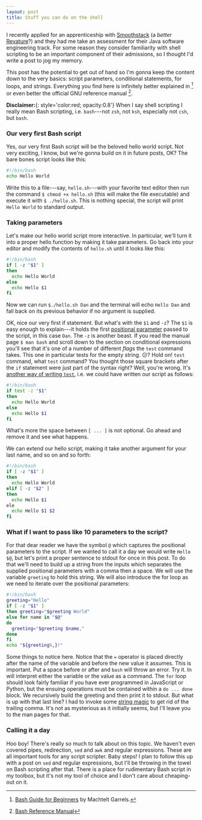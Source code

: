 ```yaml
---
layout: post
title: Stuff you can do on the shell
---
```


I recently applied for an apprenticeship with
[Smoothstack](https://wwww.smoothstack.com) (a _better_
[Revature](https://revature.com)?) and they had me take an assessment for their
Java software engineering track. For some reason they consider familiarity with
shell scripting to be an important component of their admissions, so I thought
I'd write a post to jog my memory.

This post has the potential to get out of hand so I'm gonna keep the content
down to the very basics: script parameters, conditional statements, for loops,
and strings. Everything you find here is infinitely better explained in [^1]
or even better the official GNU reference manual [^2].

**Disclaimer:**{: style='color:red; opacity:0.8'} When I say shell scripting I
really mean Bash scripting, i.e. `bash`---not `zsh`, not `ksh`, especially not
`csh`, but `bash`.

### Our very first Bash script

Yes, our very first Bash script will be the beloved hello world script. Not very
exciting, I know, but we're gonna build on it in future posts, OK? The bare
bones script looks like this:

```bash
#!/bin/bash
echo Hello World
```

Write this to a file---say, `hello.sh`---with your favorite text editor then run
the command `$ chmod +x hello.sh` (this will make the file executable) and
execute it with `$ ./hello.sh`. This is nothing special, the script will print
`Hello World` to standard output.

### Taking parameters

Let's make our hello world script more interactive. In particular, we'll turn it
into a proper hello function by making it take parameters. Go back into your
editor and modify the contents of `hello.sh` until it looks like this:

```bash
#!/bin/bash
if [ -z "$1" ]
then
  echo Hello World
else
  echo Hello $1
fi
```

Now we can run `$./hello.sh Dan` and the terminal will echo `Hello Dan` and fall
back on its previous behavior if no argument is supplied.

OK, nice our very first if statement. But what's with the `$1` and `-z`? The
`$1` is easy enough to explain---it holds the first [positional
parameter](https://www.gnu.org/software/bash/manual/html_node/Positional-Parameters.html)
passed to the script, in this case `Dan`. The `-z` is another beast. If you read
the manual page `$ man bash` and scroll down to the section on conditional
expressions you'll see that it's one of a number of different _flags_ the `test`
command takes. This one in particular tests for the empty string. :confused:?
Hold on! `test` command, what `test` command? You thought those square brackets
after the `if` statement were just part of the syntax right? Well, you're wrong.
It's [another way of writing
`test`](https://developer.ibm.com/technologies/linux/tutorials/l-bash-test/),
i.e. we could have written our script as follows:

```bash
#!/bin/bash
if test -z "$1"
then
  echo Hello World
else
  echo Hello $1
fi
```

What's more the space between `[ ... ]` is not optional. Go ahead and remove it
and see what happens.

We can extend our hello script, making it take another argument for your last
name, and so on and so forth:

```bash
#!/bin/bash
if [ -z "$1" ]
then
  echo Hello World
elif [ -z "$2" ]
then
  echo Hello $1
ele
  echo Hello $1 $2
fi
```

### What if I want to pass like 10 parameters to the script?

For that dear reader we have the symbol `@` which captures the positional
parameters to the script. If we wanted to call it a day we would write `Hello $@`, but let's print a proper sentence to stdout for once in this post. To do
that we'll need to build up a string from the inputs which separates the
supplied positional parameters with a comma then a space. We will use the
variable `greeting` to hold this string. We will also introduce the for loop as
we need to iterate over the positional parameters:

```bash
#!/bin/bash
greeting="Hello"
if [ -z "$1" ]
then greeting="$greeting World"
else for name in "$@"
do
  greeting="$greeting $name,"
done
fi
echo "${greeting%,}!"
```

Some things to notice here. Notice that the `=` operator is placed directly
after the name of the variable and before the new value it assumes. This is
important. Put a space before or after and `bash` will throw an error. Try it.
In will interpret either the variable or the value as a command. The `for` loop
should look fairly familiar if you have ever programmed in JavaScript or Python,
but the ensuing operations must be contained within a `do ... done` block. We
recursively build the greeting and then print it to stdout. But what is up with
that last line? I had to invoke some [string
magic](https://tldp.org/LDP/abs/html/string-manipulation.html) to get rid of the
trailing comma. It's not as mysterious as it initially seems, but I'll leave you
to the man pages for that.

### Calling it a day

Hoo boy! There's really so much to talk about on this topic. We haven't even
covered pipes, redirection, `sed` and `awk` and regular expressions. These are
all important tools for any script scripter. Baby steps! I plan to follow this
up with a post on `sed` and regular expressions, but I'll be throwing in the
towel on Bash scripting after that. There is a place for rudimentary Bash script
in my toolbox, but it's not my tool of choice and I don't care about
cheaping-out on it.

[^1]: [Bash Guide for Beginners](https://tldp.org/LDP/Bash-Beginners-Guide/html/index.html) by Machtelt Garrels.
[^2]: [Bash Reference Manual](https://www.gnu.org/software/bash/manual/html_node/index.html)
[^3]: [Advanced Bash-Scripting Guide](https://tldp.org/LDP/abs/html/index.html) by Mendel Cooper.
